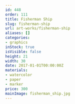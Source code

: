 ```yaml
---
id: 448
order: 111
title: Fisherman Ship
slug: fisherman-ship
url: art-works/fisherman-ship
aliases: []
categories:
- graphics
inStock: true
isVisible: false
height: 21
width: 30
date: 2017-01-01T00:00:00Z
materials:
- watercolor
- paper
- marker
price: 300
mainImage: fisherman_ship.jpg
---
```

